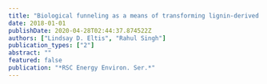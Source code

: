 ```yaml
---
title: "Biological funneling as a means of transforming lignin-derived aromatic compounds into value-added chemicals"
date: 2018-01-01
publishDate: 2020-04-28T02:44:37.874522Z
authors: ["Lindsay D. Eltis", "Rahul Singh"]
publication_types: ["2"]
abstract: ""
featured: false
publication: "*RSC Energy Environ. Ser.*"
---
```


